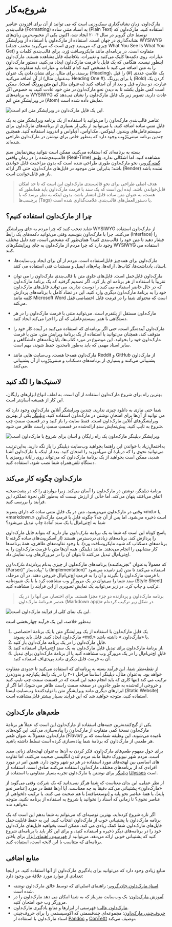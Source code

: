 # شروع‌به‌کار

مارک‌داون، زبانِ نشانه‌گذاریِ سبک‌وزنی است که می توانید از آن برای افزودنِ عناصر قالب‌بندی (Formatting) به اسناد متنیِ ساده (Plain Text) استفاده کنید. مارک‌داون که توسط جان گروبر در سال ۲۰۰۴ ایجاد شد، اکنون یکی از محبوب‌ترین زبان‌های نشانه‌گذاری در جهان است.
استفاده از مارک‌داون با استفاده از ویرایشگر WYSIWYG (چیزی که می‌بینید چیزی است که می‌گیرید مخفف جمله What You See Is What You Get) متفاوت است. در برنامه‌ای مانند مایکروسافت وُرد، برای قالب‌بندی کلمات و عبارات، روی دکمه‌ها کلیک می‌کنید و تغییرات، بلافاصله قابل‌مشاهده هستند. مارک‌داون اینطور نیست. هنگامی که یک فایل با فرمت مارک‌داون ایجاد می‌کنید، دستور مارک‌داون را به متن اضافه می کنید تا مشخص کنید کدام کلمات و عبارات باید متفاوت به نظر برسند. برای مثال، برای نشان دادن یک عنوان (Heading)، یک علامتِ عددی (#) را قبل از آن اضافه می‌کنید (به‌عنوان مثال، Heading One #). یا برای پررنگ (Bold) کردن یک عبارت، دو ستاره قبل و بعد از آن اضافه کنید (به‌عنوان مثال **این متن پررنگ است**). ممکن است کمی طول بکشد تا به دیدنِ نحوِ مارک‌داون در متنِ خود عادت کنید، به خصوص اگر به برنامه‌های WYSIWYG عادت دارید. تصویر زیر یک فایلِ مارک‌داون را نشان می‌دهد که در ویرایشگرِ متنِ اتم (Atom) نمایش داده شده است.

![این یک فایل مارک‌داون در ویرایشگر متن اتم است.](https://raw.githubusercontent.com/mattcone/markdown-guide-book/master/manuscript/images/atom.png)

عناصر قالب‌بندیِ مارک‌داون را می‌توانید با استفاده از یک برنامه ویرایشگرِ متن به یک فایلِ متنیِ ساده اضافه کنید. یا می‌توانید از یکی از بسیاری از برنامه‌های مارک‌داون برای سیستم‌عامل‌های ویندوز، لینوکس، مک‌او‌اس، آی‌او‌اس و اندروید استفاده کنید. همچنین چندین برنامه مبتنی‌بَر‌ْوِب وجود دارد که به‌طور خاص برای نوشتن در مارک‌داون طراحی شده‌اند.

بسته به برنامه‌ای که استفاده می‌کنید، ممکن است نتوانید پیش‌نمایش سندِ قالب‌بندی‌شده را در زمانِ واقعی (Real-Time) مشاهده کنید. اما اشکالی ندارد. [طبق گفته گروبر](http://daringfireball.net/projects/markdown/)، نحو مارک‌داون طوری طراحی شده است که بدون مزاحمت قابل خواندن باشد؛ بنابراین متن موجود در فایل‌های مارک‌داون، حتی اگر ارائه (Render) نشده باشد باز هم قابل‌خواندن است.

> هدف اصلی طراحی برای نحوِ قالب‌بندی مارک‌داون این است که تا حد امکان قابل‌خواندن باشد. ایده این است که یک سند با فرمت مارک‌داون باید همانطور که هست، به عنوان متن ساده قابل انتشار باشد، بدون اینکه به نظر برسد که با برچسب‌ها (Tags) یا دستورالعمل‌های قالب‌بندی علامت‌گذاری شده است.

## چرا از مارک‌داون استفاده کنیم؟

شاید تعجب کنید که چرا مردم به جای ویرایشگر WYSIWYG از مارک‌داون استفاده می‌کنند. چرا با مارک‌داون بنویسید وقتی می‌توانید دکمه‌های یک رابط (Interface) را فشار دهید تا متن خود را قالب‌بندی کنید؟ همان‌طور که مشخص است، چند دلیل مختلف وجود دارد که چرا مردم از مارک‌داون به جای ویرایشگرهای WYSIWYG استفاده می کنند.

- مارک‌داون برای همه‌چیز قابل‌استفاده است. مردم از آن برای ایجاد وب‌سایت‌ها، اسناد، یادداشت‌ها، کتاب‌ها، ارائه‌ها، پیام‌های ایمیل و مستندات فنی استفاده می کنند.

-  مارک‌داون قابل‌حمل است. فایل‌های حاویِ متن با قالب‌بندی مارک‌داون را می توان تقریباً با استفاده از هر برنامه ای باز کرد. اگر تصمیم گرفتید که یک برنامهٔ مارک‌داون که در حال حاضر استفاده می کنید را دوست ندارید، می توانید فایل‌های مارک‌داون خود را به برنامهٔ مارک‌داون دیگري وارد کنید. این در تضاد کامل با برنامه‌های پردازشِ کلمه مانند Microsoft Word است که محتوای شما را در فرمت فایل اختصاصی قفل می‌کند.

- مارک‌داون مستقل از پلتفرم است. می‌توانید متنی با فرمت مارک‌داون را در هر دستگاهی با همر سیستم‌عاملی که آن را اجرا می‌کند ایجاد کنید.

- مارک‌داون آینده‌نگر است. حتی اگر برنامه‌ای که استفاده می‌کنید در آینده کار خود را متوقف کند، همچنان می‌توانید با استفاده از یک برنامهٔ ویرایشِ متن، متن با فرمت مارک‌داون خود را بخوانید. این موضوع در مورد کتاب‌ها، پایان‌نامه‌های دانشگاهی و سایر اسناد مهمی که باید به‌طور نامحدود حفظ شوند، مهم است.

- مارک‌داون همه‌جا هست. وب‌سایت هایی مانند Reddit و GitHub از مارک‌داون پشتیبانی می‌کنند و بسیاری از برنامه‌های دسکتاپ و مبتنی‌بَر‌ْوِب از آن پشتیبانی می‌کنند.

## لاستیک‌ها را لگد کنید

بهترین راه برای شروع مارک‌داون استفاده از آن است. به لطف انواع ابزارهای رایگان، این کار از همیشه آسان‌تر است.

شما حتی نیازی به دانلود چیزی ندارید. چندین ویرایشگر آنلاین مارک‌داون وجود دارد که می توانید از آن‌ها برای امتحانِ نوشتن در مارک‌داون استفاده کنید. [دیلینگر](https://dillinger.io/) یکی از بهترین ویرایشگرهای آنلاین مارک‌داون است. فقط سایت را باز کنید و در قسمتِ سمتِ چپ شروع به تایپ کنید. پیش‌نمایش سندِ ارائه‌شده در قسمتِ سمتِ راست ظاهر می شود.

![ویرایشگر دیلینگر مارک‌داون یک راه رایگان و آسان برای شروع با مارک‌داون است.](https://raw.githubusercontent.com/mattcone/markdown-guide-book/master/manuscript/images/dillinger.png)

به‌احتمالِ‌زیاد با خواندن این راهنما بخواهید وب‌سایت دیلینگر را باز نگه دارید. به‌این‌ترتیب می‌توانید نحوي را که دربارهٔ آن می‌آموزید را امتحان کنید. بعد از اینکه با مارک‌داون آشنا شدید، ممکن است بخواهید از یک برنامهٔ مارک‌داون که می‌تواند روی رایانهٔ‌ رومیزی یا دستگاهِ تلفن‌همراهِ شما نصب شود، استفاده کنید.

## مارک‌داون چگونه کار می‌کند 

برنامهٔ دیلینگر، نوشتن در مارک‌داون را آسان می‌کند. زیرا مواردی را که در پشت‌صحنه اتفاق می‌افتند پنهان می‌کند. اما خالی از ارزش نیست که به‌طور کلی نحوهٔ عملکرد این فرآیند را بررسی کنید.

وقتی در مارک‌داون می‌نویسید، متن در یک فایلِ متنی ساده که دارای پسوند «md.» یا «markdown.» است ذخیره می‌شود. اما پس از آن چه؟ چگونه فایلِ با فرمتِ مارک‌داون شما به اچ‌تی‌ام‌ال یا یک سند آمادهٔ چاپ تبدیل می‌شود؟

پاسخ کوتاه این است که شما به یک *برنامه مارک‌داون* نیاز دارید که بتواند فایل مارک‌داون را پردازش کند. برنامه‌های زیادی در‌دسترس هستند (از اسکریپت‌های ساده گرفته تا برنامه‌های دسکتاپ که شبیه مایکروسافت ورد). با وجود تفاوت‌های ظاهری، همهٔ برنامه‌ها کار مشابهی را انجام می‌دهند. مانند دیلینگر، همه آن‌ها متنِ با فرمت مارک‌داون را به اچ‌تی‌ام‌ال تبدیل می‌کنند تا بتوان آن را در مرورگرهای وب نمایش داد.

برنامه‌های مارک‌داون از چیزی به‌نام *پردازندهٔ مارک‌داون* (که معمولاً به‌عنوان "تجزیه‌کننده (Parser)" یا "پیاده‌ساز (Implementation)" نیز نامیده می‌شود) استفاده می‌کنند تا متنِ با فرمتِ مارک‌داون را بگیرند و آن را به فرمتِ اچ‌تی‌ام‌ال خروجی دهند. در آن مرحله، سند شما را می‌توان در یک مرورگرِ وب مشاهده کرد یا با یک شیوه‌نامه (Style Sheet) ترکیب و چاپ کرد. در زیر می‌توانید یک نمایشِ تصویری از این فرآیند را مشاهده کنید.

> برنامه مارک‌داون و پردازنده دو جزء مجزا هستند. برای اختصار، من آنها را در یک عنصر «برنامهٔ مارک‌داون (Markdown app)» در شکل زیر ترکیب کرده‌ام.

![این یک نمای کلی از فرآیند مارک‌داون است.](https://github.com/mattcone/markdown-guide-book/blob/master/manuscript/images/process.png?raw=true)

به‌طور خلاصه، این یک فرآیند چهاربخشی است:

1. یک فایلِ مارک‌داون با استفاده از یک ویرایشگرِ متن یا یک برنامهٔ اختصاصی مارک‌داون ایجاد کنید. فایل باید پسوند «md.» یا «مارک‌داون.» داشته باشد.
2. فایلِِ مارک‌داون را در یک برنامه مارک‌داون باز کنید.
3. از برنامهٔ مارک‌داون برای تبدیلِ فایلِ مارک‌داون به یک سندِ اچ‌تی‌ام‌ال استفاده کنید.
4. فایلِ اچ‌تی‌ام‌ال را در یک مرورگر وب مشاهده کنید یا از برنامهٔ مارک‌داون برای تبدیل آن به فرمت فایل دیگری مانند پی‌دی‌اف استفاده کنید.

از نقطه‌نظر شما، این فرآیند بسته به برنامه‌ای که استفاده می‌کنید تا حدودی متفاوت خواهد بود. به‌عنوان مثال، دیلینگر اساساً مراحل ۱-۳ را در یک رابط یکپارچه و بدون‌درز ترکیب می کند (تنها کاری که باید انجام دهید این است که در قسمت سمت چپ تایپ کنید و خروجی ارائه‌شده به طور جادویی در صفحه سمت راست ظاهر می شود). اما اگر از ابزارهای دیگری مانند ویرایشگرِ متن با تولیدکنندهٔ وب‌سایتِ ایستا (Static Website) استفاده کنید، متوجه خواهید شد که این فرآیند بسیار بیشتر قابل‌مشاهده است.

## طعم‌های مارک‌داون

یکی از گیج‌کننده‌ترین جنبه‌های استفاده از مارک‌داون این است که عملاً هر برنامهٔ مارک‌داون نسخهٔ کمی متفاوت از مارک‌داون را پیاده‌سازی می‌کند. این گونه‌های مارک‌داون معمولاً به عنوان *طعم (Flavor)* نامیده می‌شوند. این وظیفه شماست که بر هر طعمی از مارک‌داون که برنامهٔ شما پیاده‌سازی کرده است تسلط داشته باشید.

برای حولِ مفهومِ طعم‌های مارک‌داون، فکر کردن به آن‌ها به‌عنوان لهجه‌های زبانی مفید است. مردم شهر نیویورک دقیقاً مانند مردم لندن انگلیسی صحبت می‌کنند، اما تفاوت های اساسی بین لهجه‌های مورد‌ استفاده در هر دو شهر وجود دارد. همین امر در مورد افرادی که از برنامه‌های مختلف مارک‌داون استفاده می‌کنند صادق است. استفاده از [دیلینگر](https://www.markdownguide.org/tools/dillinger/) برای نوشتن با مارک‌داون تجربه بسیار متفاوتی با استفاده از [Ulysses](https://www.markdownguide.org/tools/ulysses/) است.

از نظر عملی، این بدان معناست که شما هرگز نمی‌دانید که یک شرکت وقتی می‌گوید از «مارک‌داون» پشتیبانی می‌کند دقیقاً به چه معناست. آیا آن‌ها فقط در مورد [عناصر نحو پایه]، یا همهٔ عناصر نحو پایه و [توسعه‌یافته] با هم صحبت می کنند، یا ترکیب دلخواهي از عناصر نحوی؟ تا زمانی که اسناد را نخوانید یا شروع به استفاده از برنامه نکنید، متوجه نخواهید شد.

اگر تازه شروع کرده‌اید، بهترین توصیه‌ای که می‌توانم به شما بدهم این است که یک برنامه مارک‌داون با پشتیبانیِ خوب از مارک‌داون انتخاب کنید. این به حفظ قابلیت‌حمل فایل‌های مارک‌داون شما کمک زیادی می کند. ممکن است بخواهید فایل‌های مارک‌داون خود را در برنامه‌های دیگر ذخیره و استفاده کنید، و برای این کار باید با برنامه‌ای شروع کنید که پشتیبانی خوبی ارائه می‌دهد. می‌توانید از [فهرستِ راهنمای ابزار](https://www.markdownguide.org/tools/) برای یافتن برنامه‌ای که متناسب با این لایحه است، استفاده کنید.

## منابع اضافی

منابعِ زیادی وجود دارد که می‌توانید برای یادگیری مارک‌داون از آنها استفاده کنید. در اینجا تعدادي از موارد مورد‌ علاقهٔ من وجود دارد:

- [اسنادِ مارک‌داونِ جان گروبر](https://daringfireball.net/projects/markdown/): راهنمای اصلی‌ای که توسط خالق مارک‌داون نوشته شده است.
- [آموزش مارک‌داون](https://www.markdowntutorial.com/): یک وب‌سایت متن‌باز که به شما امکان می دهد مارک‌داون را در مرورگر وب خود امتحان کنید.
- [مارک‌داون عالی](https://github.com/mundimark/awesome-markdown): فهرستی از ابزارها و منابع یادگیری مارک‌داون.
- [حروف‌چینی مارک‌داون](https://dave.autonoma.ca/blog/2019/05/22/typesetting-markdown-part-1): مجموعه‌ای چند‌قسمتی که اکوسیستمی را برای حروف‌چینی اسناد مارک‌داون با استفاده از [Pandoc](https://Pandoc.org/) و [ConTeXt](https://www.contextgarden.net/) توصیف می‌کند.
